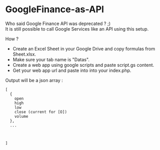 # GoogleFinance-as-API

Who said Google Finance API was deprecated ? ;)   
It is still possible to call Google Services like an API using this setup.

How ?   

- Create an Excel Sheet in your Google Drive and copy formulas from Sheet.xlsx.  
- Make sure your tab name is "Datas".  
- Create a web app using google scripts and paste script.gs content. 
- Get your web app url and paste into into your index.php. 

Output will be a json array :  

```
[
  { 
    open
    high
    low
    close (current for [O])
    volume
  },
  ...



]
```
